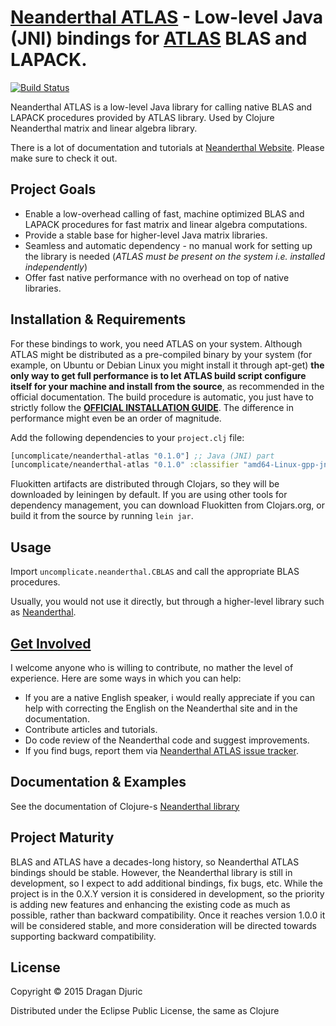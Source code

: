 # [Neanderthal ATLAS](http://neanderthal.uncomplicate.org) - Low-level Java (JNI) bindings for [ATLAS](httl://http://math-atlas.sourceforge.net/) BLAS and LAPACK.
[![Build Status](https://secure.travis-ci.org/uncomplicate/fluokitten.png)](https://travis-ci.org/uncomplicate/neanderthal-atlas)

Neanderthal ATLAS is a low-level Java library for calling native BLAS and LAPACK procedures provided by ATLAS library. Used by Clojure Neanderthal matrix and linear algebra library.

There is a lot of documentation and tutorials at [Neanderthal Website](http://neanderthal.uncomplicate.org). Please make sure to check it out.

## Project Goals

* Enable a low-overhead calling of fast, machine optimized BLAS and LAPACK procedures for fast matrix and linear algebra computations.
* Provide a stable base for higher-level Java matrix libraries.
* Seamless and automatic dependency - no manual work for setting up the library is needed (*ATLAS must be present on the system i.e. installed independently*)
* Offer fast native performance with no overhead on top of native libraries.

## Installation & Requirements

For these bindings to work, you need ATLAS on your system. Although ATLAS might be distributed as a pre-compiled binary by your system (for example, on  Ubuntu or Debian Linux you might install it through apt-get) **the only way to get full performance is to let ATLAS build script configure itself for your machine and install from the source**, as recommended in the official documentation. The build procedure is automatic, you just have to strictly follow the [**OFFICIAL INSTALLATION GUIDE**](http://math-atlas.sourceforge.net/atlas_install/). The difference in performance might even be an order of magnitude.

Add the following dependencies to your `project.clj` file:

```clojure
[uncomplicate/neanderthal-atlas "0.1.0"] ;; Java (JNI) part
[uncomplicate/neanderthal-atlas "0.1.0" :classifier "amd64-Linux-gpp-jni"] ;; native part, depends on your operating system.
```

Fluokitten artifacts are distributed through Clojars, so they will be downloaded by leiningen by default. If you are using other tools for dependency management, you can download Fluokitten from Clojars.org, or build it from the source by running `lein jar`.

## Usage

Import `uncomplicate.neanderthal.CBLAS` and call the appropriate BLAS procedures.

Usually, you would not use it directly, but through a higher-level library such as [Neanderthal](http://neanderthal.uncomplicate.org).

## [Get Involved](http://neanderthal.uncomplicate.org/articles/community.html)

I welcome anyone who is willing to contribute, no mather the level of experience. Here are some ways in which you can help:
* If you are a native English speaker, i would really appreciate if you can help with correcting the English on the Neanderthal site and in the documentation.
* Contribute articles and tutorials.
* Do code review of the Neanderthal code and suggest improvements.
* If you find bugs, report them via [Neanderthal ATLAS issue tracker](https://github.com/uncomplicate/neanderthal-atlas/issues).

## Documentation & Examples

See the documentation of Clojure-s [Neanderthal library](http://neanderthal.uncomplicate.org)

## Project Maturity

BLAS and ATLAS have a decades-long history, so Neanderthal ATLAS bindings should be stable.
However, the Neanderthal library is still in development, so I expect to add additional bindings, fix bugs, etc.
While the project is in the 0.X.Y version it is considered in development, so the priority is adding new features and enhancing the existing code as much as possible, rather than backward compatibility.
Once it reaches version 1.0.0 it will be considered stable, and more consideration will be directed towards supporting backward compatibility.

## License

Copyright © 2015 Dragan Djuric

Distributed under the Eclipse Public License, the same as Clojure
